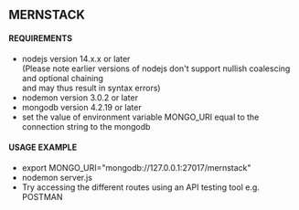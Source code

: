 ## MERNSTACK  
  
#### REQUIREMENTS  
+ nodejs version 14.x.x or later  
(Please note earlier versions of nodejs don't support nullish coalescing and optional chaining  
and may thus result in syntax errors)  
+ nodemon version 3.0.2 or later  
+ mongodb version 4.2.19 or later  
+ set the value of environment variable MONGO_URI equal to the connection string to the mongodb  
  
#### USAGE EXAMPLE  
+ export MONGO_URI="mongodb://127.0.0.1:27017/mernstack"  
+ nodemon server.js  
+ Try accessing the different routes using an API testing tool e.g. POSTMAN
